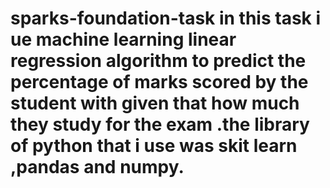 # sparks-foundation-task in this task i ue machine learning linear regression algorithm to predict the percentage of marks  scored by the student with given that how much they study for the exam .the library of python that i use was skit learn ,pandas and numpy.
